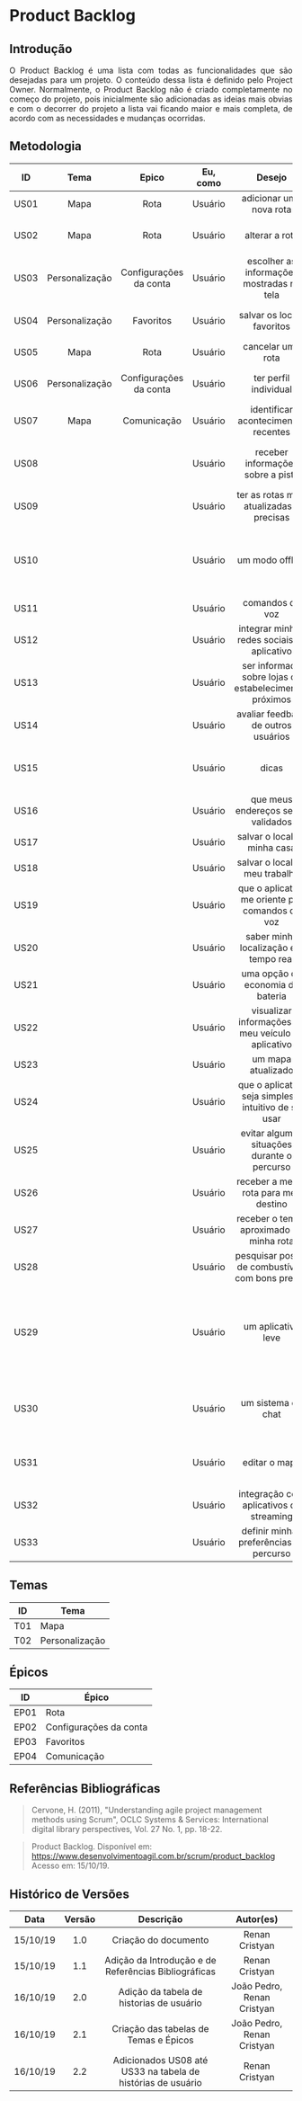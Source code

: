# Product Backlog

## Introdução
<p align="justify">
O Product Backlog é uma lista com todas as funcionalidades que são desejadas para um projeto. O conteúdo dessa lista é definido pelo Project Owner. Normalmente, o Product Backlog não é criado completamente no começo do projeto, pois inicialmente são adicionadas as ideias mais obvias e com o decorrer do projeto a lista vai ficando maior e mais completa, de acordo com as necessidades e mudanças ocorridas.
</p>

## Metodologia

|ID| Tema | Epico | Eu, como | Desejo | Para |Rastro |
|:--:|:--:|:--:|:--:|:--:|:--:|:--:|
| US01 | Mapa | Rota | Usuário | adicionar uma nova rota | chegar no meu destino |[BS05](../Brainstorm/#moscow), [INS00](../introspeccao/#moscow)|
| US02 | Mapa | Rota | Usuário | alterar a rota| escolher o melhor caminho | [BS07](../Brainstorm/#moscow) |
| US03 | Personalização | Configurações da conta | Usuário | escolher as informações mostradas na tela | visualizar o que considero essencial|[BS18](../Brainstorm/#moscow)|
| US04 | Personalização | Favoritos | Usuário | salvar os locais favoritos | ter uma navegação mais eficiente |[BS02](../Brainstorm/#moscow)|
| US05 | Mapa | Rota | Usuário | cancelar uma rota | alterar para uma nova rota |[BS07](../Brainstorm/#moscow)|
| US06 | Personalização | Configurações da conta | Usuário | ter perfil individual | salvar minhas preferências de navegação |[INS07](../introspeccao/#moscow)|
| US07 | Mapa | Comunicação | Usuário | identificar acontecimentos recentes | manter o mapa atualizado | [BS04](../Brainstorm/#moscow), [BS11](../Brainstorm/#moscow) |
|US08| | | Usuário | receber informações sobre a pista | obter um melhorar meu trajeto|ENT03, Q01, Q04, BS04|
|US09| | | Usuário | ter as rotas mais atualizadas e precisas|melhorar meu trajeto | INS00 |
|US10| | | Usuário | um modo offline | poder acessar certas funcionalidades sem ter conexão com a Internet|INS03, Q03, BS16|
|US11| | | Usuário | comandos de voz | auxiliar durante o trajeto | ENT04 |
|US12| | | Usuário | integrar minhas redes sociais ao aplicativo | acessar rotas de eventos que me interessam | INS05 |
|US13| | | Usuário | ser informado sobre lojas ou estabelecimentos próximos | descobrir locais para fazer compras | Q06, BS03 |
|US14| | | Usuário | avaliar feedback de outros usuários | informar feedback depreciados | BS13 |
|US15| | | Usuário | dicas | ajustar minhas pesquisas de acordo com locais proximos | INS11 |
|US16| | | Usuário | que meus endereços sejam validados | não me perder durante o trajeto | INS10 |
|US17| | | Usuário | salvar o local da minha casa | acesso mais fácil | Nenhum |
|US18| | | Usuário | salvar o local do meu trabalho | acesso mais fácil| Nenhum |
|US19| | | Usuário | que o aplicativo me oriente por comandos de voz | me orientar melhor | UC06 |
|US20| | | Usuário | saber minha localização em tempo real | me auxiliar em meu trajeto|BS01|
|US21| | | Usuário | uma opção de economia de bateria | economizar bateria durante o trajeto | BS08, UC05 |
|US22| | | Usuário | visualizar informações do meu veículo no aplicativo | me informar sobre dados relevantes | UC02 |
|US23| | | Usuário | um mapa atualizado | não ter rotas desatualizadas|BS11|
|US24| | | Usuário | que o aplicativo seja simples e intuitivo de se usar | não perder tempo | BS15 |
|US25| | | Usuário | evitar algumas situações durante o percurso | ter a opção de mudar de rota | BS18 |
|US26| | | Usuário | receber a menor rota para meu destino |otimizar meu tempo|BS05|
|US27| | | Usuário | receber o tempo aproximado da minha rota | planejar minha chegada ao destino |BS06|
|US28| | | Usuário | pesquisar postos de combustíveis com bons preços | economizar meu dinheiro |
|US29| | | Usuário | um aplicativo leve | ter um bom desempenho em dispositivos com menos requisitos técnicos (processador, memória, etc.)| BS14 |
|US30| | | Usuário | um sistema de chat | me comunicar com outros usuários sobre eventos no percurso |BS09|
|US31| | | Usuário | editar o mapa | informar outros usuários sobre algum acontecimento | BS18 |
|US32| | | Usuário | integração com aplicativos de streaming | escutar musica durante o trajeto |BS10|
|US33| | | Usuário | definir minhas preferências de percurso | ter opções e variedades de rotas | BS20 |

## Temas
| ID | Tema |
|--|--|
|T01| Mapa|
|T02| Personalização|

## Épicos
| ID | Épico |
|--|--|
| EP01 | Rota |
| EP02 | Configurações da conta |
| EP03 | Favoritos |
| EP04 | Comunicação |

## Referências Bibliográficas

> Cervone, H. (2011), "Understanding agile project management methods using Scrum", OCLC Systems & Services: International digital library perspectives, Vol. 27 No. 1, pp. 18-22. 

> Product Backlog. Disponível em: https://www.desenvolvimentoagil.com.br/scrum/product_backlog Acesso em: 15/10/19.

## Histórico de Versões
| Data | Versão | Descrição | Autor(es) |
|:--:|:--:|:--:|:--:|
|15/10/19|1.0|Criação do documento|Renan Cristyan|
|15/10/19|1.1|Adição da Introdução e de Referências Bibliográficas|Renan Cristyan|
|16/10/19|2.0|Adição da tabela de historias de usuário|João Pedro, Renan Cristyan|
|16/10/19|2.1|Criação das tabelas de Temas e Épicos|João Pedro, Renan Cristyan|
|16/10/19|2.2|Adicionados US08 até US33 na tabela de histórias de usuário|Renan Cristyan|
